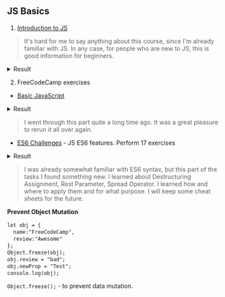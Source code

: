 ## JS Basics

1. [Introduction to JS](https://www.coursera.org/learn/html-css-javascript-for-web-developers/home/week/4)

> It's hard for me to say anything about this course, since I'm already familiar with JS. In any case, for people who are new to JS, this is good information for beginners.

<details>
    <summary>Result</summary>
    <img src="https://github.com/Marionetko/kottans-frontend/blob/main/task_js_basics/Screenshot_1.jpg">
</details>

2. FreeCodeCamp exercises 

- [Basic JavaScript](https://learn.freecodecamp.org/javascript-algorithms-and-data-structures/basic-javascript/)

<details>
    <summary>Result</summary>
    <img src="https://github.com/Marionetko/kottans-frontend/blob/main/task_js_basics/Screenshot_2.jpg">
</details>

> I went through this part quite a long time ago. It was a great pleasure to rerun it all over again.

- [ES6 Challenges](https://learn.freecodecamp.org/javascript-algorithms-and-data-structures/basic-javascript/) - JS ES6 features. Perform 17 exercises

<details>
    <summary>Result</summary>
    <img src="https://github.com/Marionetko/kottans-frontend/blob/main/task_js_basics/Screenshot_3.jpg">
</details>

>I was already somewhat familiar with ES6 syntax, but this part of the tasks I found something new. I learned about Destructuring Assignment, Rest Parameter, Spread Operator. I learned how and where to apply them and for what purpose. I will keep some cheat sheets for the future.

**Prevent Object Mutation**
```
let obj = {
  name:"FreeCodeCamp",
  review:"Awesome"
};
Object.freeze(obj);
obj.review = "bad";
obj.newProp = "Test";
console.log(obj);
```
`Object.freeze();` - to prevent data mutation.